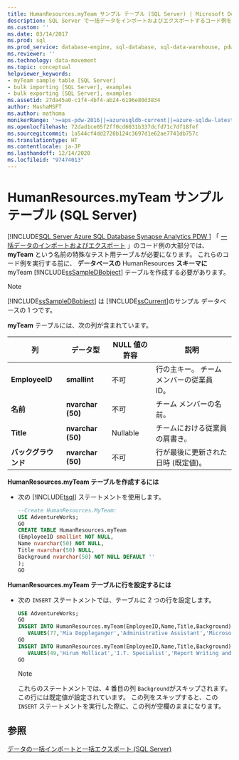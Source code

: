 ```yaml
---
title: HumanResources.myTeam サンプル テーブル (SQL Server) | Microsoft Docs
description: SQL Server で一括データをインポートおよびエクスポートするコード例を実行するには、myTeam という名前のテスト テーブルを HumanResources スキーマに作成する必要があります。
ms.custom: ''
ms.date: 03/14/2017
ms.prod: sql
ms.prod_service: database-engine, sql-database, sql-data-warehouse, pdw
ms.reviewer: ''
ms.technology: data-movement
ms.topic: conceptual
helpviewer_keywords:
- myTeam sample table [SQL Server]
- bulk importing [SQL Server], examples
- bulk exporting [SQL Server], examples
ms.assetid: 27da45a0-c1f4-4bf4-ab24-6196e80d3834
author: MashaMSFT
ms.author: mathoma
monikerRange: '>=aps-pdw-2016||=azuresqldb-current||=azure-sqldw-latest||>=sql-server-2016||>=sql-server-linux-2017||=azuresqldb-mi-current'
ms.openlocfilehash: 72dad1ce05f2ff0cd6031b337dcfd71c7df18fef
ms.sourcegitcommit: 1a544cf4dd2720b124c3697d1e62ae7741db757c
ms.translationtype: HT
ms.contentlocale: ja-JP
ms.lasthandoff: 12/14/2020
ms.locfileid: "97474013"
---
```

# <a name="humanresourcesmyteam-sample-table-sql-server"></a>HumanResources.myTeam サンプル テーブル (SQL Server)
[!INCLUDE[SQL Server Azure SQL Database Synapse Analytics PDW ](../../includes/applies-to-version/sql-asdb-asdbmi-asa-pdw.md)]
  「 [一括データのインポートおよびエクスポート](../../relational-databases/import-export/bulk-import-and-export-of-data-sql-server.md) 」のコード例の大部分では、 **myTeam** という名前の特殊なテスト用テーブルが必要になります。 これらのコード例を実行する前に、 **データベースの** HumanResources **スキーマに** myTeam [!INCLUDE[ssSampleDBobject](../../includes/sssampledbobject-md.md)] テーブルを作成する必要があります。  
  
> [!NOTE]  
>  [!INCLUDE[ssSampleDBobject](../../includes/sssampledbobject-md.md)] は [!INCLUDE[ssCurrent](../../includes/sscurrent-md.md)]のサンプル データベースの 1 つです。  
  
 **myTeam** テーブルには、次の列が含まれています。  
  
|列|データ型|NULL 値の許容|説明|  
|------------|---------------|-----------------|-----------------|  
|**EmployeeID**|**smallint**|不可|行の主キー。 チーム メンバーの従業員 ID。|  
|**名前**|**nvarchar (50)**|不可|チーム メンバーの名前。|  
|**Title**|**nvarchar (50)**|Nullable|チームにおける従業員の肩書き。|  
|**バックグラウンド**|**nvarchar (50)**|不可|行が最後に更新された日時 (既定値)。|  
  
**HumanResources.myTeam テーブルを作成するには**  
  
-   次の [!INCLUDE[tsql](../../includes/tsql-md.md)] ステートメントを使用します。  
  
    ```sql
    --Create HumanResources.MyTeam:   
    USE AdventureWorks;  
    GO  
    CREATE TABLE HumanResources.myTeam   
    (EmployeeID smallint NOT NULL,  
    Name nvarchar(50) NOT NULL,  
    Title nvarchar(50) NULL,  
    Background nvarchar(50) NOT NULL DEFAULT ''  
    );  
    GO  
    ```  
  
**HumanResources.myTeam テーブルに行を設定するには**  
  
-   次の `INSERT` ステートメントでは、テーブルに 2 つの行を設定します。  
  
    ```sql
    USE AdventureWorks;  
    GO  
    INSERT INTO HumanResources.myTeam(EmployeeID,Name,Title,Background)  
       VALUES(77,'Mia Doppleganger','Administrative Assistant','Microsoft Office');  
    GO  
    INSERT INTO HumanResources.myTeam(EmployeeID,Name,Title,Background)  
       VALUES(49,'Hirum Mollicat','I.T. Specialist','Report Writing and Data Mining');  
    GO  
    ```  
  
    > [!NOTE]  
    >  これらのステートメントでは、4 番目の列 `Background`がスキップされます。 この行には既定値が設定されています。 この列をスキップすると、この `INSERT` ステートメントを実行した際に、この列が空欄のままになります。  
  
## <a name="see-also"></a>参照  
 [データの一括インポートと一括エクスポート &#40;SQL Server&#41;](../../relational-databases/import-export/bulk-import-and-export-of-data-sql-server.md)  
  
  
